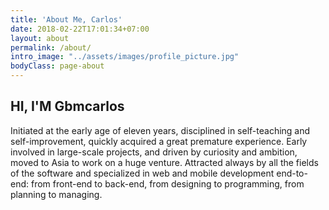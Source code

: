 ```yaml
---
title: 'About Me, Carlos'
date: 2018-02-22T17:01:34+07:00
layout: about
permalink: /about/
intro_image: "../assets/images/profile_picture.jpg"
bodyClass: page-about
---
```


## HI, I'M Gbmcarlos
Initiated at the early age of eleven years, disciplined in self-teaching and self-improvement, quickly acquired a great premature experience.
Early involved in large-scale projects, and driven by curiosity and ambition, moved to Asia to work on a huge venture.
Attracted always by all the fields of the software and specialized in web and mobile development end-to-end: from front-end to back-end, from designing to programming, from planning to managing.

